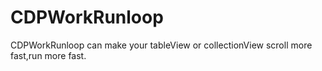 # CDPWorkRunloop
CDPWorkRunloop can make your tableView or collectionView scroll more fast,run more fast.

